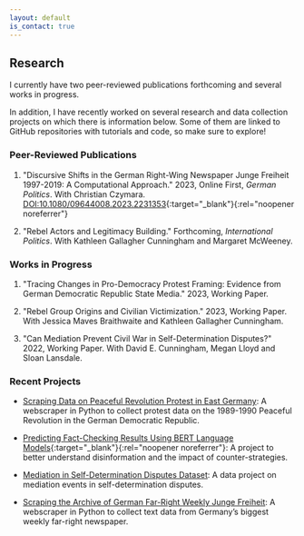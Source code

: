 ```yaml
---
layout: default
is_contact: true
---
```


## Research

I currently have two peer-reviewed publications forthcoming and several works in progress. 

In addition, I have recently worked on several research and data collection projects on which there is information below. Some of them are linked to GitHub repositories with tutorials and code, so make sure to explore!

### Peer-Reviewed Publications

1. "Discursive Shifts in the German Right-Wing Newspaper Junge Freiheit 1997-2019: A Computational Approach." 2023, Online First, *German Politics*. With Christian Czymara. [DOI:10.1080/09644008.2023.2231353](https://doi.org/10.1080/09644008.2023.2231353){:target="_blank"}{:rel="noopener noreferrer"}

2. "Rebel Actors and Legitimacy Building." Forthcoming, *International Politics*. With Kathleen Gallagher Cunningham and Margaret McWeeney. 

### Works in Progress

1. "Tracing Changes in Pro-Democracy Protest Framing: Evidence from German Democratic Republic State Media." 2023, Working Paper. 

2. "Rebel Group Origins and Civilian Victimization." 2023, Working Paper. With Jessica Maves Braithwaite and Kathleen Gallagher Cunningham.

3. "Can Mediation Prevent Civil War in Self-Determination Disputes?" 2022, Working Paper. With David E. Cunningham, Megan Lloyd and Sloan Lansdale.

### Recent Projects

* [Scraping Data on Peaceful Revolution Protest in East Germany](/protest): A webscraper in Python to collect protest data on the 1989-1990 Peaceful Revolution in the German Democratic Republic.

* [Predicting Fact-Checking Results Using BERT Language Models](https://ilcss.umd.edu/political-communication/){:target="_blank"}{:rel="noopener noreferrer"}: A project to better understand disinformation and the impact of counter-strategies.

* [Mediation in Self-Determination Disputes Dataset](/mediation): A data project on mediation events in self-determination disputes.

* [Scraping the Archive of German Far-Right Weekly Junge Freiheit](/jf): A webscraper in Python to collect text data from Germany’s biggest weekly far-right newspaper.
